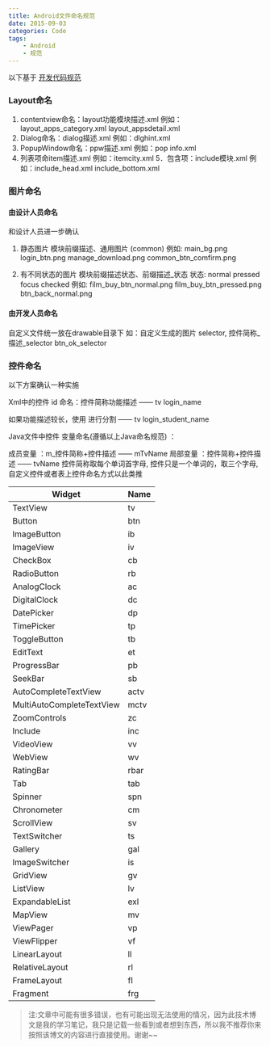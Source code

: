 ```yaml
---
title: Android文件命名规范
date: 2015-09-03
categories: Code
tags:
	- Android
	- 规范
---
```


以下基于 [开发代码规范](/2015/09/03/%E5%BC%80%E5%8F%91%E4%BB%A3%E7%A0%81%E8%A7%84%E8%8C%83/)

### Layout命名

1. contentview命名：layout功能模块描述.xml
   例如：layout_apps_category.xml layout_appsdetail.xml
2. Dialog命名：dialog描述.xml
   例如：dlghint.xml
3. PopupWindow命名：ppw描述.xml
   例如：pop info.xml
4. 列表项命item描述.xml
   例如：itemcity.xml
5．包含项：include模块.xml
   例如：include_head.xml include_bottom.xml

<!--more-->

### 图片命名

#### 由设计人员命名

和设计人员进一步确认

1. 静态图片 模块前缀描述、通用图片 (common)
   例如: main_bg.png login_btn.png manage_download.png common_btn_comfirm.png

2. 有不同状态的图片 模块前缀描述状态、前缀描述_状态
   状态: normal pressed focus checked
   例如: film_buy_btn_normal.png film_buy_btn_pressed.png btn_back_normal.png

#### 由开发人员命名

自定义文件统一放在drawable目录下
如：自定义生成的图片 selector, 控件简称_描述_selector btn_ok_selector

### 控件命名

以下方案确认一种实施

Xml中的控件 id 命名：控件简称功能描述 —— tv login_name

如果功能描述较长，使用 进行分割 —— tv login_student_name

Java文件中控件 变量命名(遵循以上Java命名规范) ：

成员变量 ：m_控件简称+控件描述 —— mTvName
局部变量 ：控件简称+控件描述 —— tvName
控件简称取每个单词首字母, 控件只是一个单词的，取三个字母, 自定义控件或者表上控件命名方式以此类推

|           Widget         |     Name     |
|--------------------------|--------------|
|TextView                  |tv            |
|Button                    |btn           |
|ImageButton               |ib            |
|ImageView                 |iv            |
|CheckBox                  |cb            |
|RadioButton               |rb            |
|AnalogClock               |ac            |
|DigitalClock              |dc            |
|DatePicker                |dp            |
|TimePicker                |tp            |
|ToggleButton              |tb            |
|EditText                  |et            |
|ProgressBar               |pb            |
|SeekBar                   |sb            |
|AutoCompleteTextView      |actv          |
|MultiAutoCompleteTextView |mctv          |
|ZoomControls              |zc            |
|Include                   |inc           |
|VideoView                 |vv            |
|WebView                   |wv            |
|RatingBar                 |rbar          |
|Tab                       |tab           |
|Spinner                   |spn           |
|Chronometer               |cm            |
|ScrollView                |sv            |
|TextSwitcher              |ts            |
|Gallery                   |gal           |
|ImageSwitcher             |is            |
|GridView                  |gv            |
|ListView                  |lv            |
|ExpandableList            |exl           |
|MapView                   |mv            |
|ViewPager                 |vp            |
|ViewFlipper               |vf            |
|LinearLayout              |ll            |
|RelativeLayout            |rl            |
|FrameLayout               |fl            |
|Fragment                  |frg           |


> 注:文章中可能有很多错误，也有可能出现无法使用的情况，因为此技术博文是我的学习笔记，我只是记载一些看到或者想到东西，所以我不推荐你来按照该博文的内容进行直接使用。谢谢~~